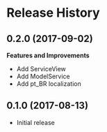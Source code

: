 # Release History

## 0.2.0 (2017-09-02)

**Features and Improvements**

* Add ServiceView
* Add ModelService
* Add pt_BR localization

## 0.1.0 (2017-08-13)

* Initial release
